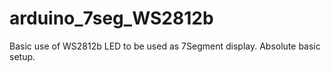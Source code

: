 # arduino_7seg_WS2812b
Basic use of WS2812b LED to be used as 7Segment display. Absolute basic setup.
